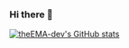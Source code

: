 ### Hi there 👋
[![theEMA-dev's GitHub stats](https://github-readme-stats.vercel.app/api?username=theEMA-dev&show_icons=true&theme=transparent&border_color=f25757)](https://github.com/theEMA-dev)


